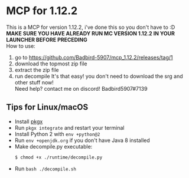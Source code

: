 # MCP for 1.12.2
This is a MCP for version 1.12.2, i've done this so you don't have to :D<br/>
**MAKE SURE YOU HAVE ALREADY RUN MC VERSION 1.12.2 IN YOUR LAUNCHER BEFORE PRECEDING**<br/>
How to use:
1. go to https://github.com/Badbird-5907/mcp_1.12.2/releases/tag/1
2. download the topmost zip file
3. extract the zip file
4. run decompile
It's that easy! you don't need to download the srg and other stuff now!<br/>
Need help? contact me on discord! Badbird5907#7139

## Tips for Linux/macOS
- Install [pkgx](https://pkgx.sh/)
- Run `pkgx integrate` and restart your terminal
- Install Python 2 with `env +python@2`
- Run `env +openjdk.org` if you don't have Java 8 installed
- Make decompile.py executable:
  ```sh
  $ chmod +x ./runtime/decompile.py
  ```
- Run `bash ./decompile.sh`
